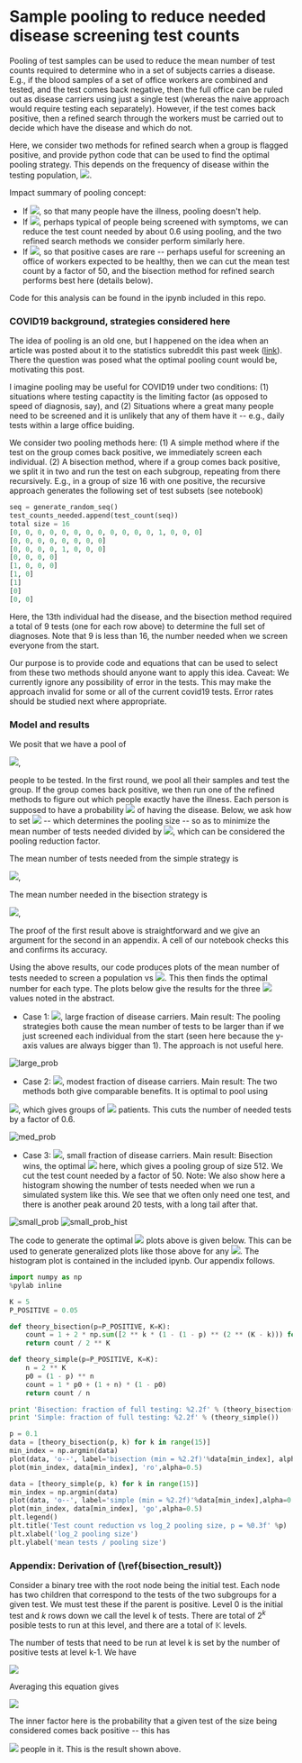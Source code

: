 # Sample pooling to reduce needed disease screening test counts

Pooling of test samples can be used to reduce the mean number of test counts
required to determine who in a set of subjects carries a disease. E.g., if the
blood samples of a set of office workers are combined and tested, and the test
comes back negative, then the full office can be ruled out as disease carriers
using just a single test (whereas the naive approach would require testing each
separately).  However, if the test comes back positive, then a refined search
through the workers must be carried out to decide which have the disease and
which do not.

Here, we consider two methods for refined search when a group is flagged
positive, and provide python code that can be used to find the optimal pooling
strategy.  This depends on the frequency of disease within the testing
population, <img src="https://render.githubusercontent.com/render/math?math=p">.

Impact summary of pooling concept: 
 - If <img src="https://render.githubusercontent.com/render/math?math=p = O(1)">,
   so that many people have the illness, pooling doesn't help. 
 - If <img src="https://render.githubusercontent.com/render/math?math=p = 0.1">,
   perhaps typical of people being screened with symptoms, we can
   reduce the test count needed by about 0.6 using pooling, and the two refined
search methods we consider perform similarly here.
 - If <img src="https://render.githubusercontent.com/render/math?math=p = 0.001">,
   so that positive cases are rare -- perhaps useful for
   screening an office of workers expected to be healthy, then we can cut the
mean test count by a factor of 50, and the bisection method for refined search performs best here (details below).

Code for this analysis can be found in the ipynb included in this repo.

### **COVID19 background, strategies considered here**
The idea of pooling is an old one, but I happened on the idea when an article
was posted about it to the statistics subreddit this past week (<a
href="https://www.reddit.com/r/statistics/comments/fl3dlw/q_if_you_could_test_batches_of_64_samples_for/">link</a>).
There the question was posed what the optimal pooling count would be,
motivating this post.

I imagine pooling may be useful for COVID19 under two conditions:  (1)
situations where testing capactity is the limiting factor (as opposed to speed
of diagnosis, say), and (2) Situations where a great many people need to be
screened and it is unlikely that any of them have it -- e.g., daily tests
within a large office buiding.

We consider two pooling methods here:  (1) A simple method where if the test
on the group comes back positive, we immediately screen each individual.  (2) A
bisection method, where if a group comes back positive, we split it in two and
run the test on each subgroup, repeating from there recursively.  E.g., in a
group of size 16 with one positive, the recursive approach generates the following
set of test subsets (see notebook)
```python
seq = generate_random_seq()
test_counts_needed.append(test_count(seq))
total size = 16
[0, 0, 0, 0, 0, 0, 0, 0, 0, 0, 0, 0, 1, 0, 0, 0]
[0, 0, 0, 0, 0, 0, 0, 0]
[0, 0, 0, 0, 1, 0, 0, 0]
[0, 0, 0, 0]
[1, 0, 0, 0]
[1, 0]
[1]
[0]
[0, 0]
``` 
Here, the 13th individual had the disease, and the bisection method required a
total of 9 tests (one for each row above) to determine the full set of diagnoses.  Note that
9 is less than 16, the number needed when we screen everyone from the start.

Our purpose is to provide code and equations that can be used to select from these two
methods should anyone want to apply this idea.  Caveat:  We currently ignore
any possibility of error in the tests.  This may make the approach invalid for
some or all of the current covid19 tests.  Error rates should be studied next
where appropriate.

### **Model and results**

We posit that we have a pool of

<img src="https://render.githubusercontent.com/render/math?math=N = 2^{\mathbb{K}}">,

people to be tested.  In the first round, we pool all their samples and test the
group.  If the group comes back positive, we then run one of the refined methods to
figure out which people exactly have the illness.  Each person is supposed to have a probability
<img src="https://render.githubusercontent.com/render/math?math=p"> of having the disease.
Below, we ask how to set <img src="https://render.githubusercontent.com/render/math?math=\mathbb{K}"> -- which determines the pooling size --
so as to minimize the mean number of tests needed divided by <img src="https://render.githubusercontent.com/render/math?math=N">, which can be
considered the pooling reduction factor.

The mean number of tests needed from the simple strategy is

<img src="https://render.githubusercontent.com/render/math?math=\overline{N}_{simple} = (1 - p)^N\times 1 + \left [1 - (1-p)^N \right] \times (1 + N)">,

The mean number needed in the bisection strategy is

<img src="https://render.githubusercontent.com/render/math?math=\overline{N}_{bisection} = 1 +  2 \sum_{k=0}^{\mathbb{K}} 2^k \left (1 - (1 -p)^{2^{\mathbb{K}-k}} \right)">,

The proof of the first result above is straightforward and we give an argument for
the second in an appendix. A cell of our notebook checks this and confirms its accuracy.

Using the above results, our code produces plots of the mean number of tests
needed to screen a population vs <img src="https://render.githubusercontent.com/render/math?math=\mathbb{K}">.
This then finds the optimal number for each type.  The plots below give the results for the three <img src="https://render.githubusercontent.com/render/math?math=p"> values noted in the abstract.

- Case 1: <img src="https://render.githubusercontent.com/render/math?math=p = 0.5">, large fraction of disease carriers.  Main result: The
pooling strategies both cause the mean number of tests to be larger than if
we just screened each individual from the start (seen here because the y-axis
values are always bigger than 1).  The approach is not useful here.

![large_prob](./docs/pooling_05.png)

- Case 2: <img src="https://render.githubusercontent.com/render/math?math=p = 0.1">, modest fraction of disease carriers.  Main result: The two
methods both give comparable benefits.  It is optimal to pool using

<img src="https://render.githubusercontent.com/render/math?math=\mathbb{K}=2">, which gives groups of <img src="https://render.githubusercontent.com/render/math?math=N = 4"> patients. This cuts the number of
needed tests by a factor of 0.6.

![med_prob](./docs/pooling_01.png)

- Case 3: <img src="https://render.githubusercontent.com/render/math?math=p = 0.001">, small fraction of disease carriers.  Main result:
Bisection wins, the optimal <img src="https://render.githubusercontent.com/render/math?math=\mathbb{K} = 9"> here, which gives a pooling
group of size 512.  We cut the test count needed by a factor of 50.  Note:
We also show here a histogram showing the number of tests needed when we run a
simulated system like this.  We see that we often only need one test, and there
is another peak around 20 tests, with a long tail after that. 

![small_prob](./docs/pooling_0001.png)
![small_prob_hist](./docs/pooling_hist.png)


The code to generate the optimal <img src="https://render.githubusercontent.com/render/math?math=\mathbb{K}"> plots above is given below.  This
can be used to generate generalized plots like those above for any <img src="https://render.githubusercontent.com/render/math?math=p">. The
histogram plot is contained in the included ipynb.  Our appendix follows.

```python
import numpy as np
%pylab inline

K = 5
P_POSITIVE = 0.05

def theory_bisection(p=P_POSITIVE, K=K):
    count = 1 + 2 * np.sum([2 ** k * (1 - (1 - p) ** (2 ** (K - k))) for k in range(K)] )
    return count / 2 ** K

def theory_simple(p=P_POSITIVE, K=K):
    n = 2 ** K
    p0 = (1 - p) ** n
    count = 1 * p0 + (1 + n) * (1 - p0)
    return count / n

print 'Bisection: fraction of full testing: %2.2f' % (theory_bisection())
print 'Simple: fraction of full testing: %2.2f' % (theory_simple())

p = 0.1
data = [theory_bisection(p, k) for k in range(15)]
min_index = np.argmin(data)
plot(data, 'o--', label='bisection (min = %2.2f)'%data[min_index], alpha=0.5)
plot(min_index, data[min_index], 'ro',alpha=0.5)

data = [theory_simple(p, k) for k in range(15)]
min_index = np.argmin(data)
plot(data, 'o--', label='simple (min = %2.2f)'%data[min_index],alpha=0.5)
plot(min_index, data[min_index], 'go',alpha=0.5)
plt.legend()
plt.title('Test count reduction vs log_2 pooling size, p = %0.3f' %p)
plt.xlabel('log_2 pooling size')
plt.ylabel('mean tests / pooling size')
```


### **Appendix: Derivation of (\ref{bisection_result})**
Consider a binary tree with the root node being the initial test. Each node
has two children that correspond to the tests of the two subgroups for a given
test.  We must test these if the parent is positive.  Level 0 is the initial
test and $k$ rows down we call the level k of tests.  There are total of $2^k$
posible tests to run at this level, and there are a total of $\mathbb{K}$ levels.

The number of tests that need to be run at level k is set by the number of
positive tests at level k-1.  We have

<img src="https://render.githubusercontent.com/render/math?math=\text{Number of tests} = 1 + \sum_{k=0}^{\mathbb{K} - 1} \text{number positive level k}">

Averaging this equation gives

<img src="https://render.githubusercontent.com/render/math?math=\overline{\text{Number of tests}} &=& 1 + \sum_{k=0}^{\mathbb{K} - 1} 2^k \times prob(\text{test at level k positive}) \\
&=& 1 +  \sum_{k=0}^{\mathbb{K} - 1} 2^k \times [ 1- (1 - p)^{2^{\mathbb{K} - k}}].">

The inner factor here is the probability that a given test of the size being
considered comes back positive -- this has

<img src="https://render.githubusercontent.com/render/math?math=N / 2^k = 2^{\mathbb{K} - k}"> people
in it.  This is the result shown above.

